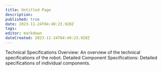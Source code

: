 ```yaml
---
title: Untitled Page
description: 
published: true
date: 2023-11-24T04:49:23.920Z
tags: 
editor: markdown
dateCreated: 2023-11-24T04:49:23.920Z
---
```


Technical Specifications Overview: An overview of the technical specifications of the robot.
Detailed Component Specifications: Detailed specifications of individual components.